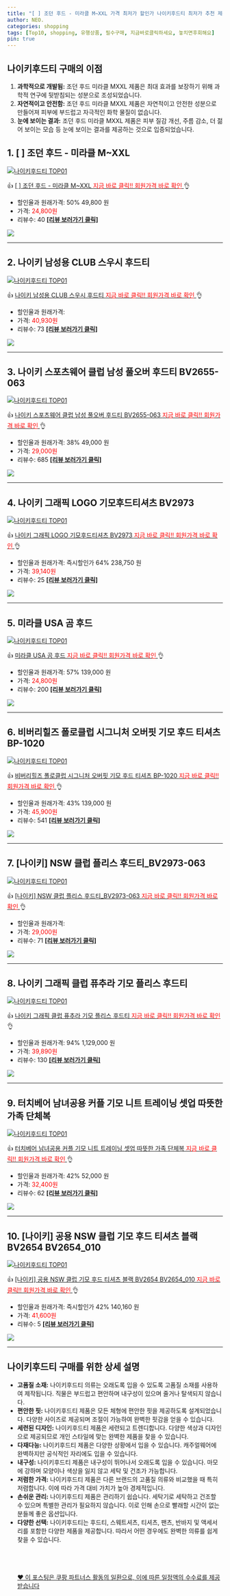 ```yaml
---
title: "[ ] 조던 후드 - 미라클 M~XXL 가격 최저가 할인가 나이키후드티 최저가 추천 제품 비교"
author: NEO.
categories: shopping
tags: [Top10, shopping, 유행상품, 필수구매, 지금바로클릭하세요, 놓치면후회해요]
pin: true
---
```

## 나이키후드티 구매의 이점
1. **과학적으로 개발됨:** 조던 후드 미라클 MXXL 제품은 최대 효과를 보장하기 위해 과학적 연구에 뒷받침되는 성분으로 조성되었습니다.
2. **자연적이고 안전함:** 조던 후드 미라클 MXXL 제품은 자연적이고 안전한 성분으로 만들어져 피부에 부드럽고 자극적인 화학 물질이 없습니다.
3. **눈에 보이는 결과:** 조던 후드 미라클 MXXL 제품은 피부 질감 개선, 주름 감소, 더 젊어 보이는 모습 등 눈에 보이는 결과를 제공하는 것으로 입증되었습니다.

   

## 1. [ ] 조던 후드 - 미라클 M~XXL

[![나이키후드티 TOP01](https://thumbnail10.coupangcdn.com/thumbnails/remote/490x490ex/image/vendor_inventory/12f3/92b5a96f8b6bcd4a8bb552c6812a4cd1813438f70518b5d14f68c6af8631.png)](https://link.coupang.com/re/AFFSDP?lptag=AF3617701&subid=GithubCoopas&pageKey=7602420162&traceid=V0-153&itemId=20114334795&vendorItemId=87870707542)


👍 [[ ] 조던 후드 - 미라클 M~XXL <font color=red> 지금 바로 클릭!! 회원가격 바로 확인 </font> ](https://link.coupang.com/re/AFFSDP?lptag=AF3617701&subid=GithubCoopas&pageKey=7602420162&traceid=V0-153&itemId=20114334795&vendorItemId=87870707542) 👌 


- 할인율과 원래가격: 50%  49,800   원
- 가격: <span style='color:red'>24,800원</span>
- 리뷰수: 40  [**[리뷰 보러가기 클릭]**](https://link.coupang.com/re/AFFSDP?lptag=AF3617701&subid=GithubCoopas&pageKey=7602420162&traceid=V0-153&itemId=20114334795&vendorItemId=87870707542)

[![](/discount_price.png)](https://link.coupang.com/re/AFFSDP?lptag=AF3617701&subid=GithubCoopas&pageKey=7602420162&traceid=V0-153&itemId=20114334795&vendorItemId=87870707542)

---


   

## 2. 나이키 남성용 CLUB 스우시 후드티

[![나이키후드티 TOP01](https://thumbnail8.coupangcdn.com/thumbnails/remote/490x490ex/image/rs_quotation_api/qmkykmgd/a2ecbc1874814859b8f8928a7d6b32ab.jpg)](https://link.coupang.com/re/AFFSDP?lptag=AF3617701&subid=GithubCoopas&pageKey=7735077796&traceid=V0-153&itemId=20795550140&vendorItemId=87865036010)


👍 [나이키 남성용 CLUB 스우시 후드티 <font color=red> 지금 바로 클릭!! 회원가격 바로 확인 </font> ](https://link.coupang.com/re/AFFSDP?lptag=AF3617701&subid=GithubCoopas&pageKey=7735077796&traceid=V0-153&itemId=20795550140&vendorItemId=87865036010) 👌 


- 할인율과 원래가격: 
- 가격: <span style='color:red'>40,930원</span>
- 리뷰수: 73  [**[리뷰 보러가기 클릭]**](https://link.coupang.com/re/AFFSDP?lptag=AF3617701&subid=GithubCoopas&pageKey=7735077796&traceid=V0-153&itemId=20795550140&vendorItemId=87865036010)

[![](/discount_price.png)](https://link.coupang.com/re/AFFSDP?lptag=AF3617701&subid=GithubCoopas&pageKey=7735077796&traceid=V0-153&itemId=20795550140&vendorItemId=87865036010)

---


   

## 3. 나이키 스포츠웨어 클럽 남성 풀오버 후드티 BV2655-063

[![나이키후드티 TOP01](https://thumbnail8.coupangcdn.com/thumbnails/remote/490x490ex/image/vendor_inventory/faf5/cf55b0e36727ecdd6295c0f064ebf1090eb33c6653072e7943af14a79260.jpg)](https://link.coupang.com/re/AFFSDP?lptag=AF3617701&subid=GithubCoopas&pageKey=7737189363&traceid=V0-153&itemId=20806964504&vendorItemId=87876009878)


👍 [나이키 스포츠웨어 클럽 남성 풀오버 후드티 BV2655-063 <font color=red> 지금 바로 클릭!! 회원가격 바로 확인 </font> ](https://link.coupang.com/re/AFFSDP?lptag=AF3617701&subid=GithubCoopas&pageKey=7737189363&traceid=V0-153&itemId=20806964504&vendorItemId=87876009878) 👌 


- 할인율과 원래가격: 38%  49,000   원
- 가격: <span style='color:red'>29,000원</span>
- 리뷰수: 685  [**[리뷰 보러가기 클릭]**](https://link.coupang.com/re/AFFSDP?lptag=AF3617701&subid=GithubCoopas&pageKey=7737189363&traceid=V0-153&itemId=20806964504&vendorItemId=87876009878)

[![](/discount_price.png)](https://link.coupang.com/re/AFFSDP?lptag=AF3617701&subid=GithubCoopas&pageKey=7737189363&traceid=V0-153&itemId=20806964504&vendorItemId=87876009878)

---


   

## 4. 나이키 그래픽 LOGO 기모후드티셔츠 BV2973

[![나이키후드티 TOP01](https://thumbnail10.coupangcdn.com/thumbnails/remote/490x490ex/image/vendor_inventory/9b6b/aaab6484da9aa3abb8c8d7f78f79ccd573208e23d0b19706640bd0447e68.jpg)](https://link.coupang.com/re/AFFSDP?lptag=AF3617701&subid=GithubCoopas&pageKey=7028385967&traceid=V0-153&itemId=17336386777&vendorItemId=87877714081)


👍 [나이키 그래픽 LOGO 기모후드티셔츠 BV2973 <font color=red> 지금 바로 클릭!! 회원가격 바로 확인 </font> ](https://link.coupang.com/re/AFFSDP?lptag=AF3617701&subid=GithubCoopas&pageKey=7028385967&traceid=V0-153&itemId=17336386777&vendorItemId=87877714081) 👌 


- 할인율과 원래가격: 즉시할인가 64%  238,750   원
- 가격: <span style='color:red'>39,140원</span>
- 리뷰수: 25  [**[리뷰 보러가기 클릭]**](https://link.coupang.com/re/AFFSDP?lptag=AF3617701&subid=GithubCoopas&pageKey=7028385967&traceid=V0-153&itemId=17336386777&vendorItemId=87877714081)

[![](/discount_price.png)](https://link.coupang.com/re/AFFSDP?lptag=AF3617701&subid=GithubCoopas&pageKey=7028385967&traceid=V0-153&itemId=17336386777&vendorItemId=87877714081)

---


   

## 5. 미라클 USA 곰 후드

[![나이키후드티 TOP01](https://thumbnail7.coupangcdn.com/thumbnails/remote/490x490ex/image/vendor_inventory/6892/a8c398887a8a102f13192ad1a4f6a7d75015203981de164ea9d5580c17f2.png)](https://link.coupang.com/re/AFFSDP?lptag=AF3617701&subid=GithubCoopas&pageKey=7602411369&traceid=V0-153&itemId=20114293512&vendorItemId=87844027664)


👍 [미라클 USA 곰 후드 <font color=red> 지금 바로 클릭!! 회원가격 바로 확인 </font> ](https://link.coupang.com/re/AFFSDP?lptag=AF3617701&subid=GithubCoopas&pageKey=7602411369&traceid=V0-153&itemId=20114293512&vendorItemId=87844027664) 👌 


- 할인율과 원래가격: 57%  139,000   원
- 가격: <span style='color:red'>24,800원</span>
- 리뷰수: 200  [**[리뷰 보러가기 클릭]**](https://link.coupang.com/re/AFFSDP?lptag=AF3617701&subid=GithubCoopas&pageKey=7602411369&traceid=V0-153&itemId=20114293512&vendorItemId=87844027664)

[![](/discount_price.png)](https://link.coupang.com/re/AFFSDP?lptag=AF3617701&subid=GithubCoopas&pageKey=7602411369&traceid=V0-153&itemId=20114293512&vendorItemId=87844027664)

---


   

## 6. 비버리힐즈 폴로클럽 시그니처 오버핏 기모 후드 티셔츠 BP-1020

[![나이키후드티 TOP01](https://thumbnail8.coupangcdn.com/thumbnails/remote/490x490ex/image/vendor_inventory/a540/1d125cb28c058de958f127254a6cf5e6180a48c1cb0fe95278f228ae94a7.jpg)](https://link.coupang.com/re/AFFSDP?lptag=AF3617701&subid=GithubCoopas&pageKey=6867245303&traceid=V0-153&itemId=16417192175&vendorItemId=83608126620)


👍 [비버리힐즈 폴로클럽 시그니처 오버핏 기모 후드 티셔츠 BP-1020 <font color=red> 지금 바로 클릭!! 회원가격 바로 확인 </font> ](https://link.coupang.com/re/AFFSDP?lptag=AF3617701&subid=GithubCoopas&pageKey=6867245303&traceid=V0-153&itemId=16417192175&vendorItemId=83608126620) 👌 


- 할인율과 원래가격: 43%  139,000   원
- 가격: <span style='color:red'>45,900원</span>
- 리뷰수: 541  [**[리뷰 보러가기 클릭]**](https://link.coupang.com/re/AFFSDP?lptag=AF3617701&subid=GithubCoopas&pageKey=6867245303&traceid=V0-153&itemId=16417192175&vendorItemId=83608126620)

[![](/discount_price.png)](https://link.coupang.com/re/AFFSDP?lptag=AF3617701&subid=GithubCoopas&pageKey=6867245303&traceid=V0-153&itemId=16417192175&vendorItemId=83608126620)

---


   

## 7. [나이키] NSW 클럽 플리스 후드티_BV2973-063

[![나이키후드티 TOP01](https://thumbnail6.coupangcdn.com/thumbnails/remote/490x490ex/image/vendor_inventory/fc43/e681e00897b88cd497fa1793d1686da760804f804e984bbe5611c3278152.jpg)](https://link.coupang.com/re/AFFSDP?lptag=AF3617701&subid=GithubCoopas&pageKey=7634169519&traceid=V0-153&itemId=20268513464&vendorItemId=87355740731)


👍 [[나이키] NSW 클럽 플리스 후드티_BV2973-063 <font color=red> 지금 바로 클릭!! 회원가격 바로 확인 </font> ](https://link.coupang.com/re/AFFSDP?lptag=AF3617701&subid=GithubCoopas&pageKey=7634169519&traceid=V0-153&itemId=20268513464&vendorItemId=87355740731) 👌 


- 할인율과 원래가격: 
- 가격: <span style='color:red'>29,000원</span>
- 리뷰수: 71  [**[리뷰 보러가기 클릭]**](https://link.coupang.com/re/AFFSDP?lptag=AF3617701&subid=GithubCoopas&pageKey=7634169519&traceid=V0-153&itemId=20268513464&vendorItemId=87355740731)

[![](/discount_price.png)](https://link.coupang.com/re/AFFSDP?lptag=AF3617701&subid=GithubCoopas&pageKey=7634169519&traceid=V0-153&itemId=20268513464&vendorItemId=87355740731)

---


   

## 8. 나이키 그래픽 클럽 퓨추라 기모 플리스 후드티

[![나이키후드티 TOP01](https://thumbnail10.coupangcdn.com/thumbnails/remote/490x490ex/image/vendor_inventory/9b6b/aaab6484da9aa3abb8c8d7f78f79ccd573208e23d0b19706640bd0447e68.jpg)](https://link.coupang.com/re/AFFSDP?lptag=AF3617701&subid=GithubCoopas&pageKey=6936852589&traceid=V0-153&itemId=16807188212&vendorItemId=87878635412)


👍 [나이키 그래픽 클럽 퓨추라 기모 플리스 후드티 <font color=red> 지금 바로 클릭!! 회원가격 바로 확인 </font> ](https://link.coupang.com/re/AFFSDP?lptag=AF3617701&subid=GithubCoopas&pageKey=6936852589&traceid=V0-153&itemId=16807188212&vendorItemId=87878635412) 👌 


- 할인율과 원래가격: 94%  1,129,000   원
- 가격: <span style='color:red'>39,890원</span>
- 리뷰수: 130  [**[리뷰 보러가기 클릭]**](https://link.coupang.com/re/AFFSDP?lptag=AF3617701&subid=GithubCoopas&pageKey=6936852589&traceid=V0-153&itemId=16807188212&vendorItemId=87878635412)

[![](/discount_price.png)](https://link.coupang.com/re/AFFSDP?lptag=AF3617701&subid=GithubCoopas&pageKey=6936852589&traceid=V0-153&itemId=16807188212&vendorItemId=87878635412)

---


   

## 9. 터치베어 남녀공용 커플 기모 니트 트레이닝 셋업 따뜻한 가족 단체복

[![나이키후드티 TOP01](https://thumbnail10.coupangcdn.com/thumbnails/remote/490x490ex/image/vendor_inventory/c650/d2fe0a2fc84e3d64f68bba05590e88446e29c721f357e26176c56934d630.jpg)](https://link.coupang.com/re/AFFSDP?lptag=AF3617701&subid=GithubCoopas&pageKey=7672588806&traceid=V0-153&itemId=20471678325&vendorItemId=87562580000)


👍 [터치베어 남녀공용 커플 기모 니트 트레이닝 셋업 따뜻한 가족 단체복 <font color=red> 지금 바로 클릭!! 회원가격 바로 확인 </font> ](https://link.coupang.com/re/AFFSDP?lptag=AF3617701&subid=GithubCoopas&pageKey=7672588806&traceid=V0-153&itemId=20471678325&vendorItemId=87562580000) 👌 


- 할인율과 원래가격: 42%  52,000   원
- 가격: <span style='color:red'>32,400원</span>
- 리뷰수: 62  [**[리뷰 보러가기 클릭]**](https://link.coupang.com/re/AFFSDP?lptag=AF3617701&subid=GithubCoopas&pageKey=7672588806&traceid=V0-153&itemId=20471678325&vendorItemId=87562580000)

[![](/discount_price.png)](https://link.coupang.com/re/AFFSDP?lptag=AF3617701&subid=GithubCoopas&pageKey=7672588806&traceid=V0-153&itemId=20471678325&vendorItemId=87562580000)

---


   

## 10. [나이키] 공용 NSW 클럽 기모 후드 티셔츠 블랙 BV2654 BV2654_010

[![나이키후드티 TOP01](https://thumbnail10.coupangcdn.com/thumbnails/remote/490x490ex/image/vendor_inventory/955d/7f366deb11e3a679fe848d9ab06501e5b38edf17b72d4ca8555e4c148246.jpg)](https://link.coupang.com/re/AFFSDP?lptag=AF3617701&subid=GithubCoopas&pageKey=6217025532&traceid=V0-153&itemId=12421683000&vendorItemId=87296613632)


👍 [[나이키] 공용 NSW 클럽 기모 후드 티셔츠 블랙 BV2654 BV2654_010 <font color=red> 지금 바로 클릭!! 회원가격 바로 확인 </font> ](https://link.coupang.com/re/AFFSDP?lptag=AF3617701&subid=GithubCoopas&pageKey=6217025532&traceid=V0-153&itemId=12421683000&vendorItemId=87296613632) 👌 


- 할인율과 원래가격: 즉시할인가 42%  140,160   원
- 가격: <span style='color:red'>41,600원</span>
- 리뷰수: 5  [**[리뷰 보러가기 클릭]**](https://link.coupang.com/re/AFFSDP?lptag=AF3617701&subid=GithubCoopas&pageKey=6217025532&traceid=V0-153&itemId=12421683000&vendorItemId=87296613632)

[![](/discount_price.png)](https://link.coupang.com/re/AFFSDP?lptag=AF3617701&subid=GithubCoopas&pageKey=6217025532&traceid=V0-153&itemId=12421683000&vendorItemId=87296613632)

---
## 나이키후드티 구매를 위한 상세 설명
* **고품질 소재:** 나이키후드티 의류는 오래도록 입을 수 있도록 고품질 소재를 사용하여 제작됩니다. 직물은 부드럽고 편안하며 내구성이 있으며 줄거나 탈색되지 않습니다.
* **편안한 핏:** 나이키후드티 제품은 모든 체형에 편안한 핏을 제공하도록 설계되었습니다. 다양한 사이즈로 제공되며 조절이 가능하여 완벽한 핏감을 얻을 수 있습니다.
* **세련된 디자인:** 나이키후드티 제품은 세련되고 트렌디합니다. 다양한 색상과 디자인으로 제공되므로 개인 스타일에 맞는 완벽한 제품을 찾을 수 있습니다.
* **다재다능:** 나이키후드티 제품은 다양한 상황에서 입을 수 있습니다. 캐주얼웨어에 완벽하지만 공식적인 자리에도 입을 수 있습니다.
* **내구성:** 나이키후드티 제품은 내구성이 뛰어나서 오래도록 입을 수 있습니다. 마모에 강하며 모양이나 색상을 잃지 않고 세탁 및 건조가 가능합니다.
* **저렴한 가격:** 나이키후드티 제품은 다른 브랜드의 고품질 의류와 비교했을 때 특히 저렴합니다. 이에 따라 가격 대비 가치가 높아 경제적입니다.
* **손쉬운 관리:** 나이키후드티 제품은 관리하기 쉽습니다. 세탁기로 세탁하고 건조할 수 있으며 특별한 관리가 필요하지 않습니다. 이로 인해 손으로 빨래할 시간이 없는 분들께 좋은 옵션입니다.
* **다양한 선택:** 나이키후드티는 후드티, 스웨트셔츠, 티셔츠, 팬츠, 반바지 및 액세서리를 포함한 다양한 제품을 제공합니다. 따라서 어떤 경우에도 완벽한 의류를 쉽게 찾을 수 있습니다.<br><br><br><br><br> [ ❤  이 포스팅은 쿠팡 파트너스 활동의 일환으로, 이에 따른 일정액의 수수료를 제공받습니다](https://link.coupang.com/a/bcEFyh)